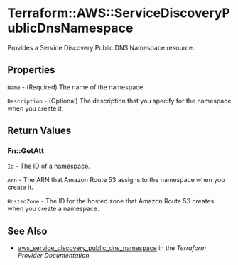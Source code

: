 # Terraform::AWS::ServiceDiscoveryPublicDnsNamespace

Provides a Service Discovery Public DNS Namespace resource.

## Properties

`Name` - (Required) The name of the namespace.

`Description` - (Optional) The description that you specify for the namespace when you create it.


## Return Values

### Fn::GetAtt

`Id` - The ID of a namespace.

`Arn` - The ARN that Amazon Route 53 assigns to the namespace when you create it.

`HostedZone` - The ID for the hosted zone that Amazon Route 53 creates when you create a namespace.

## See Also

* [aws_service_discovery_public_dns_namespace](https://www.terraform.io/docs/providers/aws/r/service_discovery_public_dns_namespace.html) in the _Terraform Provider Documentation_
